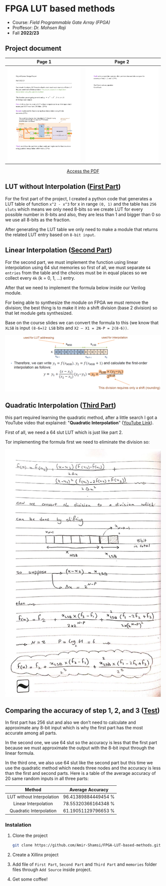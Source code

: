 # FPGA LUT based methods

* Course: *Field Programmable Gate Array (FPGA)*
* Proffesor: *Dr. Mohsen Raji*
* Fall **2022/23**

## Project document

Page 1 | Page 2
:-------------------------:|:-------------------------:
<img src="doc/doc1.jpg"/> |  <img src="doc/doc2.jpg"/>
<p align="center"><a href="doc/Digital System Design Project.pdf">Access the PDF</a></p>

## LUT without Interpolation (<a href="First Part/">First Part</a>)
For the first part of the project, I created a python code that generates a LUT table of function `x^2 - x^3` for x in range `(0, 1)` and the table has `256 sluts` which means we only need 8-bits so we create LUT for every possible number in 8-bits and also, they are less than 1 and bigger than 0 so we use all 8-bits as the fraction.

After generating the LUT table we only need to make a module that returns the related LUT entry based on `8-bit input`.

## Linear Interpolation (<a href="Second Part/">Second Part</a>)
For the second part, we must implement the function using linear interpolation using 64 slut memories so first of all, we must separate `64 entries` from the table and the choices must be in equal places so we collect every `4k` (k = 0, 1, ...) entry.

After that we need to implement the formula below inside our Verilog module.

For being able to synthesize the module on FPGA we must remove the division; the best thing is to make it into a shift division (base 2 division) so that let module gets synthesized.

Base on the course slides we can convert the formula to this (we know that `XLSB` is input `(8-6=)2 LSB` bits and `X2 – X1 = 2N-P = 2(8-6))`.

<img src="doc/part2.png"/>

## Quadratic Interpolation (<a href="Third Part/">Third Part</a>)
this part required learning the quadratic method, after a little search I got a YouTube video that explained: "**Quadratic Interpolation**" ([YouTube Link](https://www.youtube.com/watch?v=BQHyEAl3-qk)).

First of all, we need a 64 slut LUT which is just like part 2. 

Tor implementing the formula first we need to eliminate the division so:

<p align="center"><img src="doc/part3.jpg" height="800"/></p>

## Comparing the accuracy of step 1, 2, and 3 (<a href="test/">Test</a>)
In first part has 256 slut and also we don’t need to calculate and approximate any 8-bit input which is why the first part has the most accurate among all parts.

In the second one, we use 64 slut so the accuracy is less that the first part because we must approximate the output with the 8-bit input through the linear formula. 

In the third one, we also use 64 slut like the second part but this time we use the quadratic method which needs three nodes and the accuracy is less than the first and second parts. Here is a table of the average accuracy of 20 same random inputs in all three parts:

|**Method** | Average Accuracy|
:---------:|:-----------:
|LUT without Interpolation| 96.41389884449454 % |
|Linear Interpolation |78.55320366164348 %|
|Quadratic Interpolation |61.19051129796653 %|


### Instalation
1. Clone the project 

    ```bash
    git clone https://github.com/Amir-Shamsi/FPGA-LUT-based-methods.git
    ```
2. Create a Xillinx project
3. Add file of `First Part`, `Second Part` and `Third Part` and `memories` folder files through `Add Source` inside project.
4. Get some coffee!



